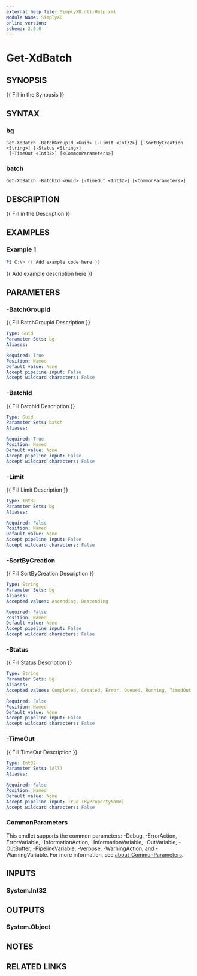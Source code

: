 ```yaml
---
external help file: SimplyXD.dll-Help.xml
Module Name: SimplyXD
online version:
schema: 2.0.0
---
```


# Get-XdBatch

## SYNOPSIS
{{ Fill in the Synopsis }}

## SYNTAX

### bg
```
Get-XdBatch -BatchGroupId <Guid> [-Limit <Int32>] [-SortByCreation <String>] [-Status <String>]
 [-TimeOut <Int32>] [<CommonParameters>]
```

### batch
```
Get-XdBatch -BatchId <Guid> [-TimeOut <Int32>] [<CommonParameters>]
```

## DESCRIPTION
{{ Fill in the Description }}

## EXAMPLES

### Example 1
```powershell
PS C:\> {{ Add example code here }}
```

{{ Add example description here }}

## PARAMETERS

### -BatchGroupId
{{ Fill BatchGroupId Description }}

```yaml
Type: Guid
Parameter Sets: bg
Aliases:

Required: True
Position: Named
Default value: None
Accept pipeline input: False
Accept wildcard characters: False
```

### -BatchId
{{ Fill BatchId Description }}

```yaml
Type: Guid
Parameter Sets: batch
Aliases:

Required: True
Position: Named
Default value: None
Accept pipeline input: False
Accept wildcard characters: False
```

### -Limit
{{ Fill Limit Description }}

```yaml
Type: Int32
Parameter Sets: bg
Aliases:

Required: False
Position: Named
Default value: None
Accept pipeline input: False
Accept wildcard characters: False
```

### -SortByCreation
{{ Fill SortByCreation Description }}

```yaml
Type: String
Parameter Sets: bg
Aliases:
Accepted values: Ascending, Descending

Required: False
Position: Named
Default value: None
Accept pipeline input: False
Accept wildcard characters: False
```

### -Status
{{ Fill Status Description }}

```yaml
Type: String
Parameter Sets: bg
Aliases:
Accepted values: Completed, Created, Error, Queued, Running, TimedOut

Required: False
Position: Named
Default value: None
Accept pipeline input: False
Accept wildcard characters: False
```

### -TimeOut
{{ Fill TimeOut Description }}

```yaml
Type: Int32
Parameter Sets: (All)
Aliases:

Required: False
Position: Named
Default value: None
Accept pipeline input: True (ByPropertyName)
Accept wildcard characters: False
```

### CommonParameters
This cmdlet supports the common parameters: -Debug, -ErrorAction, -ErrorVariable, -InformationAction, -InformationVariable, -OutVariable, -OutBuffer, -PipelineVariable, -Verbose, -WarningAction, and -WarningVariable. For more information, see [about_CommonParameters](http://go.microsoft.com/fwlink/?LinkID=113216).

## INPUTS

### System.Int32

## OUTPUTS

### System.Object
## NOTES

## RELATED LINKS
